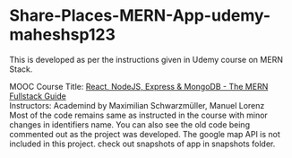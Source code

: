 # Share-Places-MERN-App-udemy-maheshsp123
This is developed as per the instructions given in Udemy course on MERN Stack.<BR> 

MOOC Course Title: [React, NodeJS, Express & MongoDB - The MERN Fullstack Guide](https://www.udemy.com/course/react-nodejs-express-mongodb-the-mern-fullstack-guide/)
<BR>Instructors: Academind by Maximilian Schwarzmüller, Manuel Lorenz
<BR>Most of the code remains same as instructed in the course with minor changes in identifiers name. You can also see the old code being commented out as the project was developed. The google map API is not included in this project. check out snapshots of app in snapshots folder.
